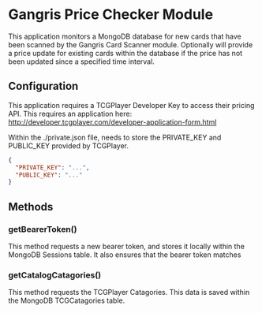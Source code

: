 # Gangris Price Checker Module
This application monitors a MongoDB database for new cards that have been scanned by the Gangris Card Scanner module. Optionally will provide a price update for existing cards within the database if the price has not been updated since a specified time interval.

## Configuration
This application requires a TCGPlayer Developer Key to access their pricing API. This requires an application here: http://developer.tcgplayer.com/developer-application-form.html

Within the ./private.json file, needs to store the PRIVATE_KEY and PUBLIC_KEY provided by TCGPlayer.

```json
{
  "PRIVATE_KEY": "...",
  "PUBLIC_KEY": "..."
}
```

## Methods

### getBearerToken()
This method requests a new bearer token, and stores it locally within the MongoDB Sessions table. It also ensures that the bearer token matches

### getCatalogCatagories()
This method requests the TCGPlayer Catagories. This data is saved within the MongoDB TCGCatagories table. 
